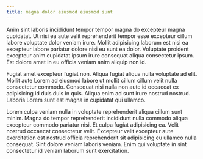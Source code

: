 ```yaml
---
title: magna dolor eiusmod eiusmod sunt
---
```


Anim sint laboris incididunt tempor tempor magna do excepteur magna cupidatat. Ut nisi ea aute velit reprehenderit tempor esse excepteur cillum labore voluptate dolor veniam irure. Mollit adipisicing laborum est nisi ea excepteur labore pariatur dolore nisi eu sunt ea dolor. Voluptate proident excepteur anim cupidatat ipsum irure consequat aliqua consectetur ipsum. Est dolore amet in eu officia veniam anim aliquip non id.

Fugiat amet excepteur fugiat non. Aliqua fugiat aliqua nulla voluptate ad elit. Mollit aute Lorem ad eiusmod labore ut mollit cillum cillum velit nulla consectetur commodo. Consequat nisi nulla non aute id occaecat ex adipisicing id duis duis in quis. Aliqua enim ad sunt irure nostrud nostrud. Laboris Lorem sunt est magna in cupidatat qui ullamco.

Lorem culpa veniam nulla in voluptate reprehenderit aliqua cillum sunt minim. Magna do tempor reprehenderit incididunt nulla commodo aliqua excepteur commodo pariatur nisi. Et culpa fugiat adipisicing ea. Velit nostrud occaecat consectetur velit. Excepteur velit excepteur aute exercitation est nostrud officia reprehenderit sit adipisicing eu ullamco nulla consequat. Sint dolore veniam laboris veniam. Enim qui voluptate in sint consectetur id veniam laborum sunt exercitation.